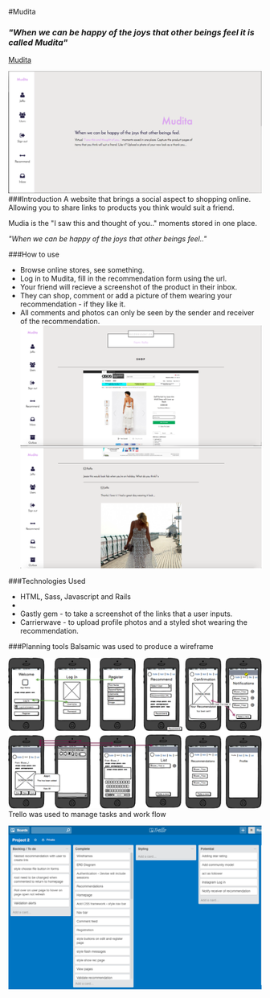 #Mudita

### _"When we can be happy of the joys that other beings feel it is called Mudita"_

[Mudita](https://infinite-falls-99467.herokuapp.com/)<p>
![alt text](./MuditaHome.png)
###Introduction
A website that brings a social aspect to shopping online. Allowing you to share links to products you think would suit a friend. <p> Mudia is the "I saw this and thought of you.." moments stored in one place. <p>
_"When we can be happy of the joys that other beings feel.."_

###How to use
  - Browse online stores, see something.<br>
  - Log in to Mudita, fill in the recommendation form using the url.<br>
  - Your friend will recieve a screenshot of the product in their inbox.<br>
  - They can shop, comment or add a picture of them wearing your recommendation - if they like it.<br>
  - All comments and photos can only be seen by the sender and receiver of the recommendation. 
![alt text](./MuditaInbox.png)
![alt text](./MuditaInbox2.png)

###Technologies Used
  - HTML, Sass, Javascript and Rails
  - 
  - Gastly gem - to take a screenshot of the links that a user inputs.
  - Carrierwave - to upload profile photos and a styled shot wearing the recommendation.
 
###Planning tools
Balsamic was used to produce a wireframe<p>
![alt text](./RosieWireFrame.png)
Trello was used to manage tasks and work flow<p>
![alt text](./Trello.png)